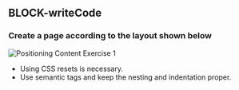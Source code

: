 ## BLOCK-writeCode

### Create a page according to the layout shown below

![Positioning Content Exercise 1](https://raw.githubusercontent.com/suraj122/AC-STYLE-images/master/positioning-content/ex-1.png)

- Using CSS resets is necessary.
- Use semantic tags and keep the nesting and indentation proper.
